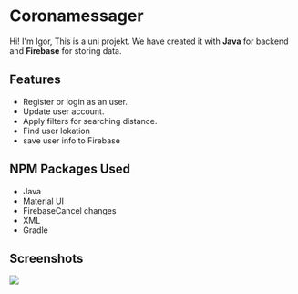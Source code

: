 # Coronamessager

Hi! I'm Igor, This is a uni projekt. We have created it with **Java** for backend and **Firebase** for storing data.
<br>

## Features

- Register or login as an user.
- Update user account.
- Apply filters for searching distance.
- Find user lokation
- save user info to Firebase


##  NPM Packages Used

- Java
- Material UI
- FirebaseCancel changes
- XML
- Gradle

## Screenshots

<a href='https://youtu.be/bevE-gy4SuU' target='_blank'>
<img class='header-img' src='./doc/Hoodie-Film_Moment.jpg'/>
</a>
<br>

